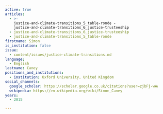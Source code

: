 ```yaml
---
active: true
articles:
  - >-
    justice-and-climate-transitions_5_table-ronde -
    justice-and-climate-transitions_6_justice-trusteeship
  - justice-and-climate-transitions_6_justice-trusteeship
  - justice-and-climate-transitions_5_table-ronde
firstname: Simon
is_institution: false
issue:
  - content/issues/justice-climate-transitions.md
language:
  - English
lastname: Caney
positions_and_institutions:
  - institution: Oxford University, United Kingdom
social_channels:
  google_scholar: https://scholar.google.co.uk/citations?user=zjbFj-wAAAAJ&hl=en
  wikipedia: https://en.wikipedia.org/wiki/Simon_Caney
years:
  - 2015

---
```

